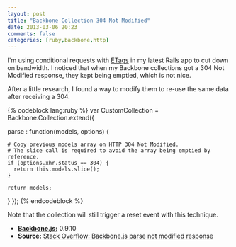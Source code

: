 ```yaml
---
layout: post
title: "Backbone Collection 304 Not Modified"
date: 2013-03-06 20:23
comments: false
categories: [ruby,backbone,http]
---
```


I'm using conditional requests with [ETags](http://en.wikipedia.org/wiki/HTTP_ETag) in my latest Rails app to cut down on bandwidth. I noticed that when my Backbone collections got a 304 Not Modified response, they kept being emptied, which is not nice.

After a little research, I found a way to modify them to re-use the same data after receiving a 304.

{% codeblock lang:ruby %}
var CustomCollection = Backbone.Collection.extend({

  parse : function(models, options) {

    # Copy previous models array on HTTP 304 Not Modified.
    # The slice call is required to avoid the array being emptied by reference.
    if (options.xhr.status == 304) {
      return this.models.slice();
    }

    return models;
  }
});
{% endcodeblock %}

Note that the collection will still trigger a reset event with this technique.

* [**Backbone.js:**](http://rubyonrails.org) 0.9.10
* **Source:** [Stack Overflow: Backbone.js parse not modified response](http://stackoverflow.com/questions/11114127/backbone-js-parse-not-modified-response)
